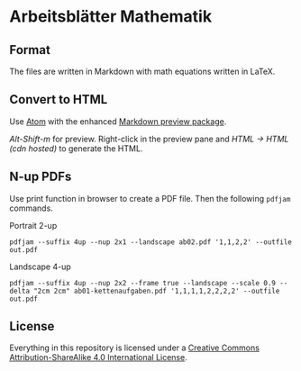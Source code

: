 # Arbeitsblätter Mathematik

## Format

The files are written in Markdown with math equations written in LaTeX.

## Convert to HTML

Use [Atom](https://atom.io) with the enhanced [Markdown preview package](http://atom-packages.directory/package/markdown-preview-enhanced/).

*Alt-Shift-m* for preview. Right-click in the preview pane and *HTML -> HTML (cdn hosted)* to generate the HTML.

## N-up PDFs

Use print function in browser to create a PDF file. Then the following `pdfjam` commands.

Portrait 2-up
```
pdfjam --suffix 4up --nup 2x1 --landscape ab02.pdf '1,1,2,2' --outfile out.pdf
```

Landscape 4-up
```
pdfjam --suffix 4up --nup 2x2 --frame true --landscape --scale 0.9 --delta "2cm 2cm" ab01-kettenaufgaben.pdf '1,1,1,1,2,2,2,2' --outfile out.pdf
```

## License

Everything in this repository is licensed under a [Creative Commons Attribution-ShareAlike 4.0 International License](http://creativecommons.org/licenses/by-sa/4.0/).
